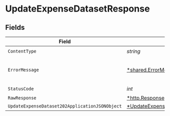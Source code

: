 # UpdateExpenseDatasetResponse


## Fields

| Field                                                                                                        | Type                                                                                                         | Required                                                                                                     | Description                                                                                                  |
| ------------------------------------------------------------------------------------------------------------ | ------------------------------------------------------------------------------------------------------------ | ------------------------------------------------------------------------------------------------------------ | ------------------------------------------------------------------------------------------------------------ |
| `ContentType`                                                                                                | *string*                                                                                                     | :heavy_check_mark:                                                                                           | N/A                                                                                                          |
| `ErrorMessage`                                                                                               | [*shared.ErrorMessage](../../models/shared/errormessage.md)                                                  | :heavy_minus_sign:                                                                                           | The request made is not valid.                                                                               |
| `StatusCode`                                                                                                 | *int*                                                                                                        | :heavy_check_mark:                                                                                           | N/A                                                                                                          |
| `RawResponse`                                                                                                | [*http.Response](https://pkg.go.dev/net/http#Response)                                                       | :heavy_minus_sign:                                                                                           | N/A                                                                                                          |
| `UpdateExpenseDataset202ApplicationJSONObject`                                                               | [*UpdateExpenseDataset202ApplicationJSON](../../models/operations/updateexpensedataset202applicationjson.md) | :heavy_minus_sign:                                                                                           | Accepted                                                                                                     |